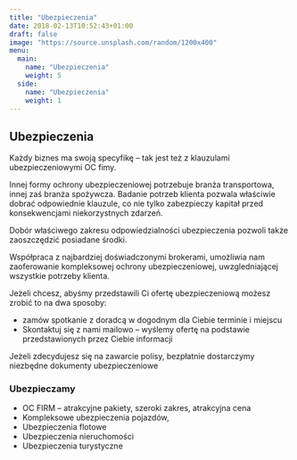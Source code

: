 ```yaml
---
title: "Ubezpieczenia"
date: 2018-02-13T10:52:43+01:00
draft: false
image: "https://source.unsplash.com/random/1200x400"
menu:
  main:
    name: "Ubezpieczenia"
    weight: 5
  side:
    name: "Ubezpieczenia"
    weight: 1
---
```

## Ubezpieczenia
Każdy biznes ma swoją specyfikę – tak jest też z klauzulami ubezpieczeniowymi OC fimy. 

Innej formy ochrony ubezpieczeniowej potrzebuje branża transportowa, innej zaś branża spożywcza. Badanie potrzeb klienta pozwala właściwie dobrać odpowiednie klauzule, co nie tylko zabezpieczy kapitał przed konsekwencjami niekorzystnych zdarzeń. 

Dobór właściwego zakresu odpowiedzialności ubezpieczenia pozwoli także zaoszczędzić posiadane środki. 

Współpraca z najbardziej doświadczonymi brokerami, umożliwia nam zaoferowanie kompleksowej ochrony ubezpieczeniowej, uwzgledniającej wszystkie potrzeby klienta. 

Jeżeli chcesz, abyśmy przedstawili Ci ofertę ubezpieczeniową możesz zrobić to na dwa sposoby:

* zamów spotkanie z doradcą w dogodnym dla Ciebie terminie i miejscu
* Skontaktuj się z nami mailowo – wyślemy ofertę na podstawie przedstawionych przez Ciebie informacji

<p class="highlight">Jeżeli zdecydujesz się na zawarcie polisy, bezpłatnie dostarczymy niezbędne dokumenty ubezpieczeniowe</p>

### Ubezpieczamy
* OC FIRM – atrakcyjne pakiety, szeroki zakres, atrakcyjna cena
* Kompleksowe ubezpieczenia pojazdów,
* Ubezpieczenia flotowe
* Ubezpieczenia nieruchomości
* Ubezpieczenia turystyczne

